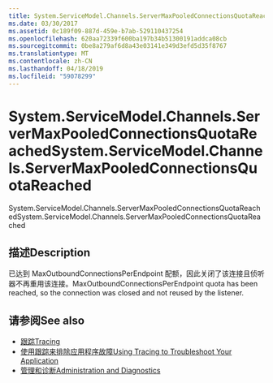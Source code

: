```yaml
---
title: System.ServiceModel.Channels.ServerMaxPooledConnectionsQuotaReached
ms.date: 03/30/2017
ms.assetid: 0c189f09-887d-459e-b7ab-529110437254
ms.openlocfilehash: 620aa72339f600ba197b34b51300191addca08cb
ms.sourcegitcommit: 0be8a279af6d8a43e03141e349d3efd5d35f8767
ms.translationtype: MT
ms.contentlocale: zh-CN
ms.lasthandoff: 04/18/2019
ms.locfileid: "59078299"
---
```

# <a name="systemservicemodelchannelsservermaxpooledconnectionsquotareached"></a><span data-ttu-id="bc893-102">System.ServiceModel.Channels.ServerMaxPooledConnectionsQuotaReached</span><span class="sxs-lookup"><span data-stu-id="bc893-102">System.ServiceModel.Channels.ServerMaxPooledConnectionsQuotaReached</span></span>
<span data-ttu-id="bc893-103">System.ServiceModel.Channels.ServerMaxPooledConnectionsQuotaReached</span><span class="sxs-lookup"><span data-stu-id="bc893-103">System.ServiceModel.Channels.ServerMaxPooledConnectionsQuotaReached</span></span>  
  
## <a name="description"></a><span data-ttu-id="bc893-104">描述</span><span class="sxs-lookup"><span data-stu-id="bc893-104">Description</span></span>  
 <span data-ttu-id="bc893-105">已达到 MaxOutboundConnectionsPerEndpoint 配额，因此关闭了该连接且侦听器不再重用该连接。</span><span class="sxs-lookup"><span data-stu-id="bc893-105">MaxOutboundConnectionsPerEndpoint quota has been reached, so the connection was closed and not reused by the listener.</span></span>  
  
## <a name="see-also"></a><span data-ttu-id="bc893-106">请参阅</span><span class="sxs-lookup"><span data-stu-id="bc893-106">See also</span></span>

- [<span data-ttu-id="bc893-107">跟踪</span><span class="sxs-lookup"><span data-stu-id="bc893-107">Tracing</span></span>](../../../../../docs/framework/wcf/diagnostics/tracing/index.md)
- [<span data-ttu-id="bc893-108">使用跟踪来排除应用程序故障</span><span class="sxs-lookup"><span data-stu-id="bc893-108">Using Tracing to Troubleshoot Your Application</span></span>](../../../../../docs/framework/wcf/diagnostics/tracing/using-tracing-to-troubleshoot-your-application.md)
- [<span data-ttu-id="bc893-109">管理和诊断</span><span class="sxs-lookup"><span data-stu-id="bc893-109">Administration and Diagnostics</span></span>](../../../../../docs/framework/wcf/diagnostics/index.md)
